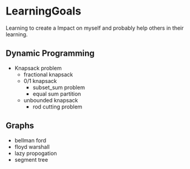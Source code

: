 # LearningGoals
Learning to create a Impact on myself and probably help others in their learning.


## Dynamic Programming
- Knapsack problem
    - fractional knapsack
    - 0/1 knapsack
        - subset_sum problem
        - equal sum partition
    - unbounded knapsack
        - rod cutting problem
## Graphs
- bellman ford
- floyd warshall
- lazy propogation
- segment tree
